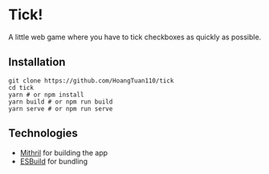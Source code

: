 # Tick!

A little web game where you have to tick checkboxes as quickly as possible.

## Installation

```
git clone https://github.com/HoangTuan110/tick
cd tick
yarn # or npm install
yarn build # or npm run build
yarn serve # or npm run serve
```

## Technologies

- [Mithril](https://mithril.js.org) for building the app
- [ESBuild](https://esbuild.github.io/) for bundling
